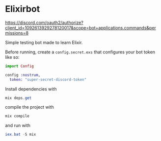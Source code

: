 # Elixirbot

https://discord.com/oauth2/authorize?client_id=1092613929278120017&scope=bot+applications.commands&permissions=8

Simple testing bot made to learn Elixir.

Before running, create a `config.secret.exs` that configures your bot token like so:
```exs
import Config

config :nostrum,
  token: "super-secret-discord-token"
```

Install dependencies with
```powershell
mix deps.get
```
compile the project with
```powershell
mix compile
```
and run with
```powershell
iex.bat -S mix
```
